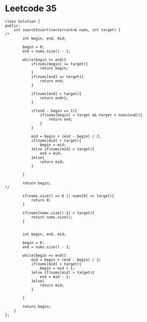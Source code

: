 # Leetcode 35
    class Solution {
    public:
        int searchInsert(vector<int>& nums, int target) {
    /*
            int begin, end, mid;

            begin = 0;
            end = nums.size() - 1;

            while(begin <= end){
                if(nums[begin] >= target){
                    return begin;
                }
                if(nums[end] == target){
                    return end;
                }

                if(nums[end] < target){
                    return end+1;
                }

                if(end - begin == 1){
                    if(nums[begin] < target && target < nums[end]){
                        return end;
                    }
                }            

                mid = begin + (end - begin) / 2;
                if(nums[mid] < target){
                    begin = mid;
                }else if(nums[mid] > target){
                    end = mid;
                }else{
                    return mid;
                }

            }

            return begin;
    */

            if(nums.size() == 0 || nums[0] >= target){
                return 0;
            }

            if(nums[nums.size()-1] < target){
                return nums.size();
            }


            int begin, end, mid;

            begin = 0;
            end = nums.size() - 1;

            while(begin <= end){
                mid = begin + (end - begin) / 2;
                if(nums[mid] < target){
                    begin = mid + 1;
                }else if(nums[mid] > target){
                    end = mid - 1;
                }else{
                    return mid;
                }

            }

            return begin;
        }
    };
